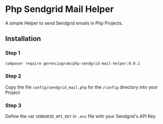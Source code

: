 # Php Sendgrid Mail Helper

A simple Helper to send Sendgrid emails in Php Projects.

## Installation

### Step 1

```bash
composer require gerenciagram/php-sendgrid-mail-helper:0.0.1
```

### Step 2
Copy the file `config/sendgrid_mail.php` for the `/config` directory into your Project

### Step 3
Define the var `SENDGRID_API_KEY` in `.env` file with your Sendgrid's API Key